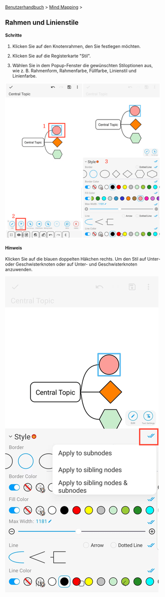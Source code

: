 [Benutzerhandbuch](/dragonnest/drawnote/manual/de) > [Mind Mapping](/dragonnest/drawnote/manual/de/mind_mapping) >

Rahmen und Linienstile
---
#### Schritte

1. Klicken Sie auf den Knotenrahmen, den Sie festlegen möchten.

2. Klicken Sie auf die Registerkarte "Stil".

3. Wählen Sie in dem Popup-Fenster die gewünschten Stiloptionen aus, wie z. B. Rahmenform, Rahmenfarbe, Füllfarbe, Linienstil und Linienfarbe.

![Rahmen und Linienstile](imgs/border_and_line_style.png)

#### Hinweis
Klicken Sie auf die blauen doppelten Häkchen rechts. Um den Stil auf Unter- oder Geschwisterknoten oder auf Unter- und Geschwisterknoten anzuwenden.

![Rahmen und Linienstile](imgs/border_and_line_style1.png)